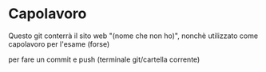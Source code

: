 # Capolavoro

Questo git conterrà il sito web "(nome che non ho)", nonchè utilizzato come capolavoro per l'esame (forse)

per fare un commit e push
(terminale git/cartella corrente)

